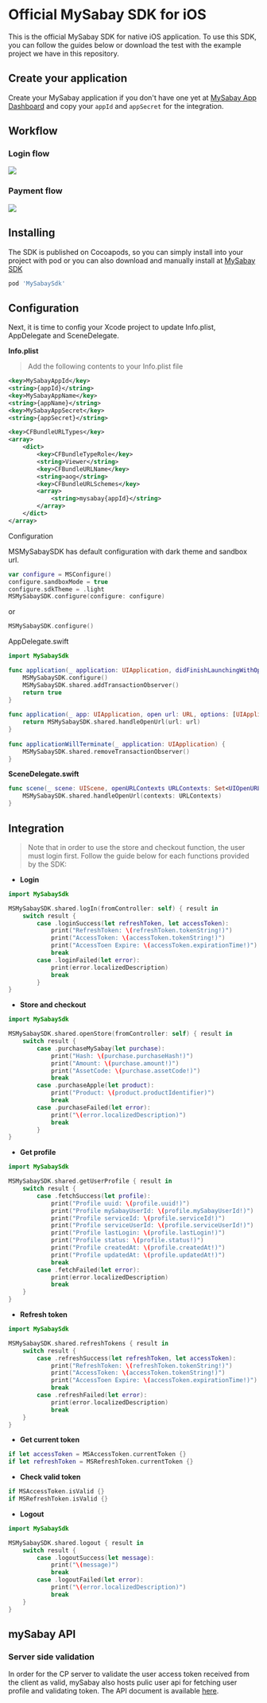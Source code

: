 # Official MySabay SDK for iOS

This is the official MySabay SDK for native iOS application. To use this SDK, you can follow the guides below or download the test with the example project we have in this repository.

## Create your application

Create your MySabay application if you don't have one yet at [MySabay App Dashboard](https://kh.mysabay.com:8443/index.html) and copy your `appId` 
and `appSecret` for the integration.

## Workflow

### Login flow
<img src="Images/user-login-flow.png">

### Payment flow
<img src="Images/payment-flow.png">

## Installing

The SDK is published on Cocoapods, so you can simply install into your project with pod or you can also download and manually install at [MySabay SDK](https://github.com/sabay-digital/app.ios.sdk.mysabay.com.public/raw/master/MySabaySdk.zip)

```bash
pod 'MySabaySdk'
```

## Configuration
Next, it is time to config your Xcode project to update Info.plist, AppDelegate and SceneDelegate.

**Info.plist**

> Add the following contents to your Info.plist file 

```xml
<key>MySabayAppId</key>
<string>{appId}</string>
<key>MySabayAppName</key>
<string>{appName}</string>
<key>MySabayAppSecret</key>
<string>{appSecret}</string>
```

```xml
<key>CFBundleURLTypes</key>
<array>
    <dict>
        <key>CFBundleTypeRole</key>
	    <string>Viewer</string>
	    <key>CFBundleURLName</key>
	    <string>aog</string>
	    <key>CFBundleURLSchemes</key>
	    <array>
	        <string>mysabay{appId}</string>
	    </array>
	</dict>
</array>
```

Configuration

MSMySabaySDK has default configuration with dark theme and sandbox url.

```swift
var configure = MSConfigure()
configure.sandboxMode = true
configure.sdkTheme = .light
MSMySabaySDK.configure(configure: configure)
```

or


```swift
MSMySabaySDK.configure()
```

AppDelegate.swift

```swift
import MySabaySdk

func application(_ application: UIApplication, didFinishLaunchingWithOptions launchOptions: [UIApplication.LaunchOptionsKey: Any]?) -> Bool {
    MSMySabaySDK.configure()
    MSMySabaySDK.shared.addTransactionObserver()
    return true
}
    
func application(_ app: UIApplication, open url: URL, options: [UIApplication.OpenURLOptionsKey : Any] = [:]) -> Bool {
    return MSMySabaySDK.shared.handleOpenUrl(url: url)
}
    
func applicationWillTerminate(_ application: UIApplication) {
    MSMySabaySDK.shared.removeTransactionObserver()
}
```

**SceneDelegate.swift**

```swift
func scene(_ scene: UIScene, openURLContexts URLContexts: Set<UIOpenURLContext>) {
    MSMySabaySDK.shared.handleOpenUrl(contexts: URLContexts)
}
```

## Integration

> Note that in order to use the store and checkout function, the user must login first. 
> Follow the guide below for each functions provided by the SDK:



*  **Login**

```swift
import MySabaySdk

MSMySabaySDK.shared.logIn(fromController: self) { result in
    switch result {
        case .loginSuccess(let refreshToken, let accessToken):
            print("RefreshToken: \(refreshToken.tokenString!)")
            print("AccessToken: \(accessToken.tokenString!)")
            print("AccessToen Expire: \(accessToken.expirationTime!)")
            break
        case .loginFailed(let error):
            print(error.localizedDescription)
            break
        }
}
```


*  **Store and checkout**

```swift
import MySabaySdk

MSMySabaySDK.shared.openStore(fromController: self) { result in
    switch result {
        case .purchaseMySabay(let purchase):
            print("Hash: \(purchase.purchaseHash!)")
            print("Amount: \(purchase.amount!)")
            print("AssetCode: \(purchase.assetCode!)")
            break
        case .purchaseApple(let product):
            print("Product: \(product.productIdentifier)")
            break
        case .purchaseFailed(let error):
            print("\(error.localizedDescription)")
            break
        }
}
```



*  **Get profile**

```swift
import MySabaySdk

MSMySabaySDK.shared.getUserProfile { result in
    switch result {
        case .fetchSuccess(let profile):
            print("Profile uuid: \(profile.uuid!)")
            print("Profile mySabayUserId: \(profile.mySabayUserId!)")
            print("Profile serviceId: \(profile.serviceId!)")
            print("Profile serviceUserId: \(profile.serviceUserId!)")
            print("Profile lastLogin: \(profile.lastLogin!)")
            print("Profile status: \(profile.status!)")
            print("Profile createdAt: \(profile.createdAt!)")
            print("Profile updatedAt: \(profile.updatedAt!)")
            break
        case .fetchFailed(let error):
            print(error.localizedDescription)
            break
    }
}
```



*  **Refresh token**

```swift
import MySabaySdk

MSMySabaySDK.shared.refreshTokens { result in
    switch result {
        case .refreshSuccess(let refreshToken, let accessToken):
            print("RefreshToken: \(refreshToken.tokenString!)")
            print("AccessToken: \(accessToken.tokenString!)")
            print("AccessToen Expire: \(accessToken.expirationTime!)")
            break
        case .refreshFailed(let error):
            print(error.localizedDescription)
            break
    }
}
```



*  **Get current token**

```swift
if let accessToken = MSAccessToken.currentToken {}
if let refreshToken = MSRefreshToken.currentToken {}
```



*  **Check valid token**

```swift
if MSAccessToken.isValid {}
if MSRefreshToken.isValid {}
```


*  **Logout**

```swift
import MySabaySdk

MSMySabaySDK.shared.logout { result in
    switch result {
        case .logoutSuccess(let message):
            print("\(message)")
            break
        case .logoutFailed(let error):
            print("\(error.localizedDescription)")
            break
    }
}
```

## mySabay API
### Server side validation
In order for the CP server to validate the user access token received from the client as valid, mySabay also hosts pulic user api for fetching user profile and validating token. The API document is available [here](https://api-reference.mysabay.com/).
